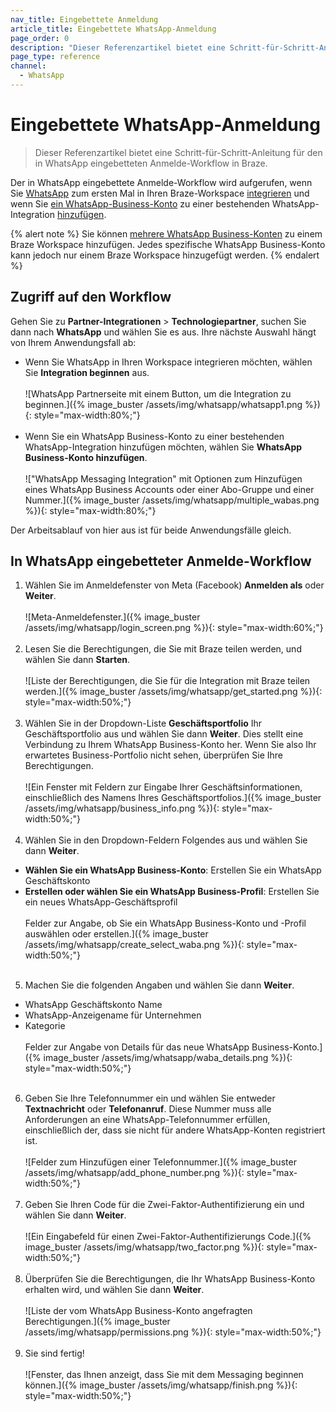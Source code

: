 ```yaml
---
nav_title: Eingebettete Anmeldung
article_title: Eingebettete WhatsApp-Anmeldung
page_order: 0
description: "Dieser Referenzartikel bietet eine Schritt-für-Schritt-Anleitung für den in WhatsApp eingebetteten Anmelde-Workflow in Braze."
page_type: reference
channel:
  - WhatsApp
---
```


# Eingebettete WhatsApp-Anmeldung

> Dieser Referenzartikel bietet eine Schritt-für-Schritt-Anleitung für den in WhatsApp eingebetteten Anmelde-Workflow in Braze.

Der in WhatsApp eingebettete Anmelde-Workflow wird aufgerufen, wenn Sie [WhatsApp]({{site.baseurl}}/user_guide/message_building_by_channel/whatsapp/overview/) zum ersten Mal in Ihren Braze-Workspace [integrieren]({{site.baseurl}}/user_guide/message_building_by_channel/whatsapp/overview/) und wenn Sie [ein WhatsApp-Business-Konto]({{site.baseurl}}/user_guide/message_building_by_channel/whatsapp/overview/multiple_subscription_groups/) zu einer bestehenden WhatsApp-Integration [hinzufügen]({{site.baseurl}}/user_guide/message_building_by_channel/whatsapp/overview/multiple_subscription_groups/).

{% alert note %}
Sie können [mehrere WhatsApp Business-Konten](({{site.baseurl}}/user_guide/message_building_by_channel/whatsapp/overview/multiple_subscription_groups/)) zu einem Braze Workspace hinzufügen. Jedes spezifische WhatsApp Business-Konto kann jedoch nur einem Braze Workspace hinzugefügt werden.
{% endalert %}

## Zugriff auf den Workflow

Gehen Sie zu **Partner-Integrationen** > **Technologiepartner**, suchen Sie dann nach **WhatsApp** und wählen Sie es aus. Ihre nächste Auswahl hängt von Ihrem Anwendungsfall ab:

- Wenn Sie WhatsApp in Ihren Workspace integrieren möchten, wählen Sie **Integration beginnen** aus. <br><br>\![WhatsApp Partnerseite mit einem Button, um die Integration zu beginnen.]({% image_buster /assets/img/whatsapp/whatsapp1.png %}){: style="max-width:80%;"}<br><br>
- Wenn Sie ein WhatsApp Business-Konto zu einer bestehenden WhatsApp-Integration hinzufügen möchten, wählen Sie **WhatsApp Business-Konto hinzufügen**. <br><br>\!["WhatsApp Messaging Integration" mit Optionen zum Hinzufügen eines WhatsApp Business Accounts oder einer Abo-Gruppe und einer Nummer.]({% image_buster /assets/img/whatsapp/multiple_wabas.png %}){: style="max-width:80%;"}

Der Arbeitsablauf von hier aus ist für beide Anwendungsfälle gleich.

## In WhatsApp eingebetteter Anmelde-Workflow

1. Wählen Sie im Anmeldefenster von Meta (Facebook) **Anmelden als** oder **Weiter**. <br><br>\![Meta-Anmeldefenster.]({% image_buster /assets/img/whatsapp/login_screen.png %}){: style="max-width:60%;"}<br><br>
2. Lesen Sie die Berechtigungen, die Sie mit Braze teilen werden, und wählen Sie dann **Starten**. <br><br>\![Liste der Berechtigungen, die Sie für die Integration mit Braze teilen werden.]({% image_buster /assets/img/whatsapp/get_started.png %}){: style="max-width:50%;"}<br><br>
3. Wählen Sie in der Dropdown-Liste **Geschäftsportfolio** Ihr Geschäftsportfolio aus und wählen Sie dann **Weiter**. Dies stellt eine Verbindung zu Ihrem WhatsApp Business-Konto her. Wenn Sie also Ihr erwartetes Business-Portfolio nicht sehen, überprüfen Sie Ihre Berechtigungen.<br><br>\![Ein Fenster mit Feldern zur Eingabe Ihrer Geschäftsinformationen, einschließlich des Namens Ihres Geschäftsportfolios.]({% image_buster /assets/img/whatsapp/business_info.png %}){: style="max-width:50%;"}<br><br>
4. Wählen Sie in den Dropdown-Feldern Folgendes aus und wählen Sie dann **Weiter**.
- **Wählen Sie ein WhatsApp Business-Konto**: Erstellen Sie ein WhatsApp Geschäftskonto
- **Erstellen oder wählen Sie ein WhatsApp Business-Profil**: Erstellen Sie ein neues WhatsApp-Geschäftsprofil <br><br>Felder zur Angabe, ob Sie ein WhatsApp Business-Konto und -Profil auswählen oder erstellen.]({% image_buster /assets/img/whatsapp/create_select_waba.png %}){: style="max-width:50%;"}<br><br>
5. Machen Sie die folgenden Angaben und wählen Sie dann **Weiter**.
- WhatsApp Geschäftskonto Name
- WhatsApp-Anzeigename für Unternehmen
- Kategorie <br><br>Felder zur Angabe von Details für das neue WhatsApp Business-Konto.]({% image_buster /assets/img/whatsapp/waba_details.png %}){: style="max-width:50%;"}<br><br>
6. Geben Sie Ihre Telefonnummer ein und wählen Sie entweder **Textnachricht** oder **Telefonanruf**. Diese Nummer muss alle Anforderungen an eine WhatsApp-Telefonnummer erfüllen, einschließlich der, dass sie nicht für andere WhatsApp-Konten registriert ist. <br><br>\![Felder zum Hinzufügen einer Telefonnummer.]({% image_buster /assets/img/whatsapp/add_phone_number.png %}){: style="max-width:50%;"}<br><br>
7. Geben Sie Ihren Code für die Zwei-Faktor-Authentifizierung ein und wählen Sie dann **Weiter**. <br><br>\![Ein Eingabefeld für einen Zwei-Faktor-Authentifizierungs Code.]({% image_buster /assets/img/whatsapp/two_factor.png %}){: style="max-width:50%;"}<br><br>
8. Überprüfen Sie die Berechtigungen, die Ihr WhatsApp Business-Konto erhalten wird, und wählen Sie dann **Weiter**. <br><br>\![Liste der vom WhatsApp Business-Konto angefragten Berechtigungen.]({% image_buster /assets/img/whatsapp/permissions.png %}){: style="max-width:50%;"}<br><br>
9. Sie sind fertig! <br><br>\![Fenster, das Ihnen anzeigt, dass Sie mit dem Messaging beginnen können.]({% image_buster /assets/img/whatsapp/finish.png %}){: style="max-width:50%;"}

